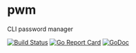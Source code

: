 # pwm
CLI password manager

[![Build Status](https://travis-ci.org/vkuznet/pwm.svg?branch=master)](https://travis-ci.org/vkuznet/pwm)
[![Go Report Card](https://goreportcard.com/badge/github.com/vkuznet/pwm)](https://goreportcard.com/report/github.com/vkuznet/pwm)
[![GoDoc](https://godoc.org/github.com/vkuznet/pwm?status.svg)](https://godoc.org/github.com/vkuznet/pwm)
